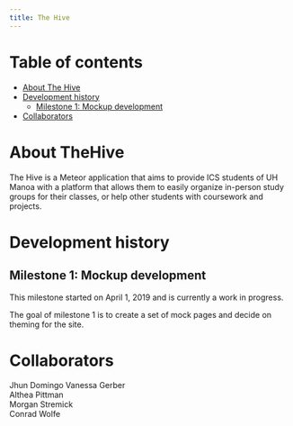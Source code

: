 ```yaml
---
title: The Hive
---
```


# Table of contents

* [About The Hive](#about-thehive)
* [Development history](#development-history)
  * [Milestone 1: Mockup development](#milestone-1-mockup-development)
* [Collaborators](#collaborators)

# About TheHive

The Hive is a Meteor application that aims to provide ICS students of UH Manoa with a platform that allows them to easily organize in-person study groups for their classes, or help other students with coursework and projects.

# Development history

## Milestone 1: Mockup development

This milestone started on April 1, 2019 and is currently a work in progress.

The goal of milestone 1 is to create a set of mock pages and decide on theming for the site.

# Collaborators

Jhun Domingo
Vanessa Gerber  
Althea Pittman  
Morgan Stremick  
Conrad Wolfe  



